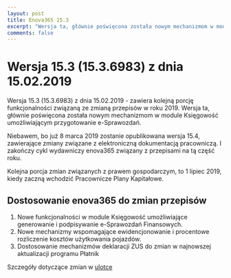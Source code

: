 ```yaml
---
layout: post
title: Enova365 15.3
excerpt: "Wersja ta, głównie poświęcona została nowym mechanizmom w module Księgowość umożliwiającym przygotowanie e-Sprawozdań."
comments: false
---
```

<h1>Wersja 15.3 (15.3.6983) z dnia 15.02.2019</h1>
Wersja 15.3 (15.3.6983) z dnia 15.02.2019 - zawiera kolejną porcję funkcjonalności związaną ze zmianą przepisów w roku 2019. Wersja ta, głównie poświęcona została nowym mechanizmom w module Księgowość umożliwiającym przygotowanie e-Sprawozdań.

Niebawem, bo już 8 marca 2019 zostanie opublikowana wersja 15.4, zawierające zmiany związane z elektroniczną dokumentacją pracowniczą. I zakończy cykl wydawniczy enova365 związany z przepisami na tą część roku.

Kolejna porcja zmian związanych z prawem gospodarczym, to 1 lipiec 2019, kiedy zaczną wchodzić Pracownicze Plany Kapitałowe.
## Dostosowanie enova365 do zmian przepisów
<ol>
<li>Nowe funkcjonalności w module Księgowość umożliwiające generowanie i podpisywanie e-Sprawozdań Finansowych.</li>
<li>Nowe mechanizmy wspomagające ewidencjonowanie i procentowe rozliczenie kosztów użytkowania pojazdów.</li>
<li>Dostosowanie mechanizmów deklaracji ZUS do zmian w najnowszej aktualizacji programu Płatnik</li>
</ol>
Szczegóły dotyczące zmian w <a href="http://www.enova365.cloud/instalatory/archiwalne/enova365_15.3.6983_ulotka_klienta.htm" target="_blank">ulotce</a>
